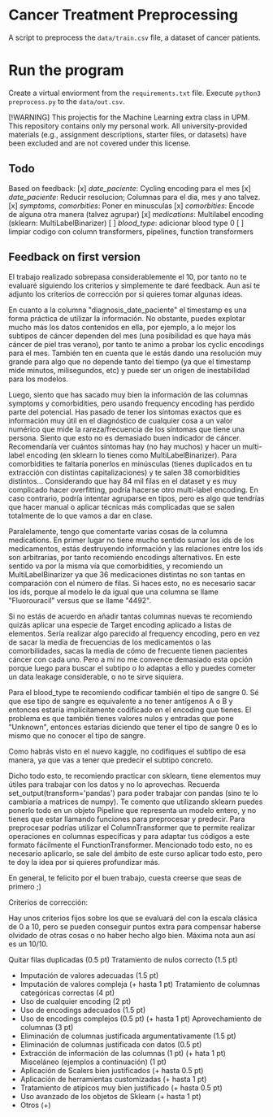 # Cancer Treatment Preprocessing
A script to preprocess the `data/train.csv` file, a dataset of cancer patients.

# Run the program
Create a virtual enviorment from the `requirements.txt` file.
Execute `python3 preprocess.py` to the `data/out.csv`.

[!WARNING]
This projectis for the Machine Learning extra class in UPM. This repository contains only my personal work. All university-provided materials (e.g., assignment descriptions, starter files, or datasets) have been excluded and are not covered under this license.

## Todo 
Based on feedback: 
 [x] *date_paciente*: Cycling encoding para el mes
 [x] *date_paciente*: Reducir resolucion; Columnas para el dia, mes y ano talvez.
 [x] *symptoms*, *comorbities*: Poner en minusculas 
 [x] *comorbities*: Encode de alguna otra manera (talvez agrupar) 
 [x] *medications*: Multilabel encoding (sklearn: MultiLabelBinarizer) 
 [ ] *blood_type*: adicionar blood type 0
 [ ] limpiar codigo con column transformers, pipelines, function transformers
 

## Feedback on first version
El trabajo realizado sobrepasa considerablemente el 10, por tanto no te evaluaré siguiendo los criterios y simplemente te daré feedback. Aun así te adjunto los criterios de corrección por si quieres tomar algunas ideas.

En cuanto a la columna "diagnosis_date_paciente" el timestamp es una forma práctica de utilizar la información. No obstante, puedes explotar mucho más los datos contenidos en ella, por ejemplo, a lo mejor los subtipos de cáncer dependen del mes (una posibilidad es que haya más cáncer de piel tras verano), por tanto te animo a probar los cyclic encodings para el mes. También ten en cuenta que le estás dando una resolución muy grande para algo que no depende tanto del tiempo (ya que el timestamp mide minutos, milisegundos, etc) y puede ser un origen de inestabilidad para los modelos.

Luego, siento que has sacado muy bien la información de las columnas symptoms y comorbidities, pero usando frequency encoding has perdido parte del potencial. Has pasado de tener los síntomas exactos que es información muy útil en el diagnóstico de cualquier cosa a un valor numérico que mide la rareza/frecuencia de los síntomas que tiene una persona. Siento que esto no es demasiado buen indicador de cáncer. Recomendaría ver cuántos síntomas hay (no hay muchos) y hacer un multi-label encoding (en sklearn lo tienes como MultiLabelBinarizer). Para comorbidities te faltaría ponerlos en minúsculas (tienes duplicados en tu extracción con distintas capitalizaciones) y te salen 38 comorbidities distintos... Considerando que hay 84 mil filas en el dataset y es muy complicado hacer overfitting, podría hacerse otro multi-label encoding. En caso contrario, podría intentar agruparse en tipos, pero es algo que tendrías que hacer manual o aplicar técnicas más complicadas que se salen totalmente de lo que vamos a dar en clase.

Paralelamente, tengo que comentarte varias cosas de la columna medications. En primer lugar no tiene mucho sentido sumar los ids de los medicamentos, estás destruyendo información y las relaciones entre los ids son arbitrarias, por tanto recomiendo encodings alternativos. En este sentido va por la misma vía que comorbidities, y recomiendo un MultiLabelBinarizer ya que 36 medicaciones distintas no son tantas en comparación con el número de filas. Si haces esto, no es necesario sacar los ids, porque al modelo le da igual que una columna se llame "Fluorouracil" versus que se llame "4492".

Si no estás de acuerdo en añadir tantas columnas nuevas te recomiendo quizás aplicar una especie de Target encoding aplicado a listas de elementos. Sería realizar algo parecido al frequency encoding, pero en vez de sacar la media de frecuencias de los medicamentos o las comorbilidades, sacas la media de cómo de frecuente tienen pacientes cáncer con cada uno. Pero a mí no me convence demasiado esta opción porque luego para buscar el subtipo o lo adaptas a ello y puedes cometer un data leakage considerable, o no te sirve siquiera.

Para el blood_type te recomiendo codificar también el tipo de sangre 0. Sé que ese tipo de sangre es equivalente a no tener antígenos A o B y entonces estaría implícitamente codificado en el encoding que tienes. El problema es que también tienes valores nulos y entradas que pone "Unknown", entonces estarías diciendo que tener el tipo de sangre 0 es lo mismo que no conocer el tipo de sangre.

Como habrás visto en el nuevo kaggle, no codifiques el subtipo de esa manera, ya que vas a tener que predecir el subtipo concreto.


Dicho todo esto, te recomiendo practicar con sklearn, tiene elementos muy útiles para trabajar con los datos y no lo aprovechas. Recuerda set_output(transform='pandas') para poder trabajar con pandas (sino te lo cambiaría a matrices de numpy). Te comento que utilizando sklearn puedes ponerlo todo en un objeto Pipeline que representa un modelo entero, y no tienes que estar llamando funciones para preprocesar y predecir. Para preprocesar podrías utilizar el ColumnTransformer que te permite realizar operaciones en columnas específicas y para adaptar tus códigos a este formato fácilmente el FunctionTransformer. Mencionado todo esto, no es necesario aplicarlo, se sale del ámbito de este curso aplicar todo esto, pero te doy la idea por si quieres profundizar más.

En general, te felicito por el buen trabajo, cuesta creerse que seas de primero ;)


Criterios de corrección:

Hay unos criterios fijos sobre los que se evaluará del con la escala clásica de 0 a 10, pero se pueden conseguir puntos extra para compensar haberse olvidado de otras cosas o no haber hecho algo bien. Máxima nota aun así es un 10/10.

Quitar filas duplicadas (0.5 pt)
Tratamiento de nulos correcto (1.5 pt)
- Imputación de valores adecuadas (1.5 pt)
- Imputación de valores compleja (+ hasta 1 pt)
Tratamiento de columnas categóricas correctas (4 pt)
- Uso de cualquier encoding (2 pt)
- Uso de encodings adecuados (1.5 pt)
- Uso de encodings complejos (0.5 pt) (+ hasta 1 pt)
Aprovechamiento de columnas (3 pt)
- Eliminación de columnas justificada argumentativamente (1.5 pt)
- Eliminación de columnas justificada con datos (0.5 pt)
- Extracción de información de las columnas (1 pt) (+ hata 1 pt)
Misceláneo (ejemplos a continuación) (1 pt)
- Aplicación de Scalers bien justificados (+ hasta 0.5 pt)
- Aplicación de herramientas customizadas (+ hasta 1 pt)
- Tratamiento de atípicos muy bien justificado (+ hasta 0.5 pt)
- Uso avanzado de los objetos de Sklearn (+ hasta 1 pt)
- Otros (+)
